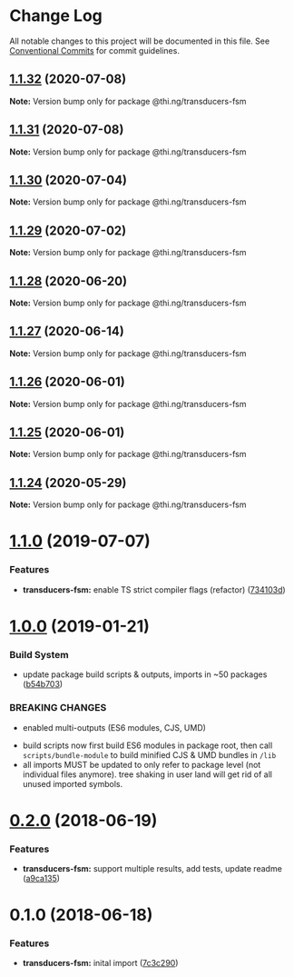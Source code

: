 # Change Log

All notable changes to this project will be documented in this file.
See [Conventional Commits](https://conventionalcommits.org) for commit guidelines.

## [1.1.32](https://github.com/thi-ng/umbrella/compare/@thi.ng/transducers-fsm@1.1.31...@thi.ng/transducers-fsm@1.1.32) (2020-07-08)

**Note:** Version bump only for package @thi.ng/transducers-fsm





## [1.1.31](https://github.com/thi-ng/umbrella/compare/@thi.ng/transducers-fsm@1.1.30...@thi.ng/transducers-fsm@1.1.31) (2020-07-08)

**Note:** Version bump only for package @thi.ng/transducers-fsm





## [1.1.30](https://github.com/thi-ng/umbrella/compare/@thi.ng/transducers-fsm@1.1.29...@thi.ng/transducers-fsm@1.1.30) (2020-07-04)

**Note:** Version bump only for package @thi.ng/transducers-fsm





## [1.1.29](https://github.com/thi-ng/umbrella/compare/@thi.ng/transducers-fsm@1.1.28...@thi.ng/transducers-fsm@1.1.29) (2020-07-02)

**Note:** Version bump only for package @thi.ng/transducers-fsm





## [1.1.28](https://github.com/thi-ng/umbrella/compare/@thi.ng/transducers-fsm@1.1.27...@thi.ng/transducers-fsm@1.1.28) (2020-06-20)

**Note:** Version bump only for package @thi.ng/transducers-fsm





## [1.1.27](https://github.com/thi-ng/umbrella/compare/@thi.ng/transducers-fsm@1.1.26...@thi.ng/transducers-fsm@1.1.27) (2020-06-14)

**Note:** Version bump only for package @thi.ng/transducers-fsm





## [1.1.26](https://github.com/thi-ng/umbrella/compare/@thi.ng/transducers-fsm@1.1.25...@thi.ng/transducers-fsm@1.1.26) (2020-06-01)

**Note:** Version bump only for package @thi.ng/transducers-fsm





## [1.1.25](https://github.com/thi-ng/umbrella/compare/@thi.ng/transducers-fsm@1.1.24...@thi.ng/transducers-fsm@1.1.25) (2020-06-01)

**Note:** Version bump only for package @thi.ng/transducers-fsm





## [1.1.24](https://github.com/thi-ng/umbrella/compare/@thi.ng/transducers-fsm@1.1.23...@thi.ng/transducers-fsm@1.1.24) (2020-05-29)

**Note:** Version bump only for package @thi.ng/transducers-fsm





# [1.1.0](https://github.com/thi-ng/umbrella/compare/@thi.ng/transducers-fsm@1.0.19...@thi.ng/transducers-fsm@1.1.0) (2019-07-07)

### Features

* **transducers-fsm:** enable TS strict compiler flags (refactor) ([734103d](https://github.com/thi-ng/umbrella/commit/734103d))

# [1.0.0](https://github.com/thi-ng/umbrella/compare/@thi.ng/transducers-fsm@0.2.36...@thi.ng/transducers-fsm@1.0.0) (2019-01-21)

### Build System

* update package build scripts & outputs, imports in ~50 packages ([b54b703](https://github.com/thi-ng/umbrella/commit/b54b703))

### BREAKING CHANGES

* enabled multi-outputs (ES6 modules, CJS, UMD)

- build scripts now first build ES6 modules in package root, then call
  `scripts/bundle-module` to build minified CJS & UMD bundles in `/lib`
- all imports MUST be updated to only refer to package level
  (not individual files anymore). tree shaking in user land will get rid of
  all unused imported symbols.

<a name="0.2.0"></a>
# [0.2.0](https://github.com/thi-ng/umbrella/compare/@thi.ng/transducers-fsm@0.1.0...@thi.ng/transducers-fsm@0.2.0) (2018-06-19)

### Features

* **transducers-fsm:** support multiple results, add tests, update readme ([a9ca135](https://github.com/thi-ng/umbrella/commit/a9ca135))

<a name="0.1.0"></a>
# 0.1.0 (2018-06-18)

### Features

* **transducers-fsm:** inital import ([7c3c290](https://github.com/thi-ng/umbrella/commit/7c3c290))
